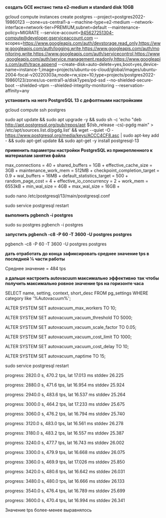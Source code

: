 **создать GCE инстанс типа e2-medium и standard disk 10GB**

gcloud compute instances create postgres --project=postgres2022-19860123 --zone=us-central1-a --machine-type=e2-medium --network-interface=network-tier=PREMIUM,subnet=default --maintenance-policy=MIGRATE --service-account=945627251304-compute@developer.gserviceaccount.com --scopes=https://www.googleapis.com/auth/devstorage.read_only,https://www.googleapis.com/auth/logging.write,https://www.googleapis.com/auth/monitoring.write,https://www.googleapis.com/auth/servicecontrol,https://www.googleapis.com/auth/service.management.readonly,https://www.googleapis.com/auth/trace.append --create-disk=auto-delete=yes,boot=yes,device-name=instance-1,image=projects/ubuntu-os-cloud/global/images/ubuntu-2004-focal-v20220303a,mode=rw,size=10,type=projects/postgres2022-19860123/zones/us-central1-a/diskTypes/pd-ssd --no-shielded-secure-boot --shielded-vtpm --shielded-integrity-monitoring --reservation-affinity=any

**установить на него PostgreSQL 13 с дефолтными настройками**

gcloud compute ssh postgres

sudo apt update && sudo apt upgrade -y && sudo sh -c 'echo "deb http://apt.postgresql.org/pub/repos/apt $(lsb_release -cs)-pgdg main" > /etc/apt/sources.list.d/pgdg.list' && wget --quiet -O - https://www.postgresql.org/media/keys/ACCC4CF8.asc | sudo apt-key add - && sudo apt-get update && sudo apt-get -y install postgresql-13

**применить параметры настройки PostgreSQL из прикрепленного к материалам занятия файла**

max_connections = 40 +
shared_buffers = 1GB +
effective_cache_size = 3GB +
maintenance_work_mem = 512MB +
checkpoint_completion_target = 0.9 +
wal_buffers = 16MB +
default_statistics_target = 500 +
random_page_cost = 4 +
effective_io_concurrency = 2 +
work_mem = 6553kB +
min_wal_size = 4GB +
max_wal_size = 16GB +

sudo nano /etc/postgresql/13/main/postgresql.conf

sudo service postgresql restart

**выполнить pgbench -i postgres**

sudo su postgres
pgbench -i postgres

**запустить pgbench -c8 -P 60 -T 3600 -U postgres postgres**

pgbench -c8 -P 60 -T 3600 -U postgres postgres

**дать отработать до конца**
**зафиксировать среднее значение tps в последней ⅙ части работы**

Среднее значение = 484 tps

**а дальше настроить autovacuum максимально эффективно**
**так чтобы получить максимально ровное значение tps на горизонте часа**

SELECT name, setting, context, short_desc FROM pg_settings WHERE category like '%Autovacuum%';

ALTER SYSTEM SET autovacuum_max_workers TO 10;

ALTER SYSTEM SET autovacuum_vacuum_threshold TO 5000;

ALTER SYSTEM SET autovacuum_vacuum_scale_factor TO 0.05;

ALTER SYSTEM SET autovacuum_vacuum_cost_limit TO 1000;

ALTER SYSTEM SET autovacuum_vacuum_cost_delay TO 10;

ALTER SYSTEM SET autovacuum_naptime TO 15;

sudo service postgresql restart

progress: 2820.0 s, 470.2 tps, lat 17.013 ms stddev 26.225

progress: 2880.0 s, 471.6 tps, lat 16.954 ms stddev 25.924

progress: 2940.0 s, 483.6 tps, lat 16.537 ms stddev 25.264

progress: 3000.0 s, 464.2 tps, lat 17.233 ms stddev 25.675

progress: 3060.0 s, 476.2 tps, lat 16.794 ms stddev 25.740

progress: 3120.0 s, 483.0 tps, lat 16.561 ms stddev 26.278

progress: 3180.0 s, 483.2 tps, lat 16.557 ms stddev 25.387

progress: 3240.0 s, 477.7 tps, lat 16.743 ms stddev 26.002

progress: 3300.0 s, 479.9 tps, lat 16.668 ms stddev 26.075

progress: 3360.0 s, 469.9 tps, lat 17.026 ms stddev 25.850

progress: 3420.0 s, 480.6 tps, lat 16.642 ms stddev 26.031

progress: 3480.0 s, 480.0 tps, lat 16.666 ms stddev 26.133

progress: 3540.0 s, 476.4 tps, lat 16.789 ms stddev 25.699

progress: 3600.0 s, 470.4 tps, lat 16.994 ms stddev 26.341

Значение tps более-менее выравнялось 